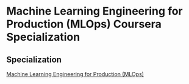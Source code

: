 # Machine Learning Engineering for Production (MLOps) Coursera Specialization

## Specialization
[Machine Learning Engineering for Production (MLOps)](https://www.coursera.org/specializations/machine-learning-engineering-for-production-mlops)
